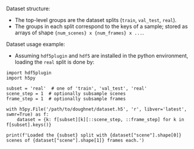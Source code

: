 Dataset structure:
- The top-level groups are the dataset splits (`train`, `val_test`, `real`).
- The groups in each split correspond to the keys of a sample; stored as arrays of shape `{num_scenes} x {num_frames} x ...`.

Dataset usage example:
- Assuming `hdf5plugin` and `hdf5` are installed in the python environment, loading the `real` split is done by:

```
import hdf5plugin
import h5py

subset = 'real'  # one of 'train', 'val_test', 'real'
scene_step = 1  # optionally subsample scenes
frame_step = 1  # optionally subsample frames

with h5py.File('/path/to/doughnet/dataset.h5', 'r', libver='latest', swmr=True) as f:
    dataset = {k: f[subset][k][::scene_step, ::frame_step] for k in f[subset].keys()}

print(f'Loaded the {subset} split with {dataset["scene"].shape[0]} scenes of {dataset["scene"].shape[1]} frames each.')
```
